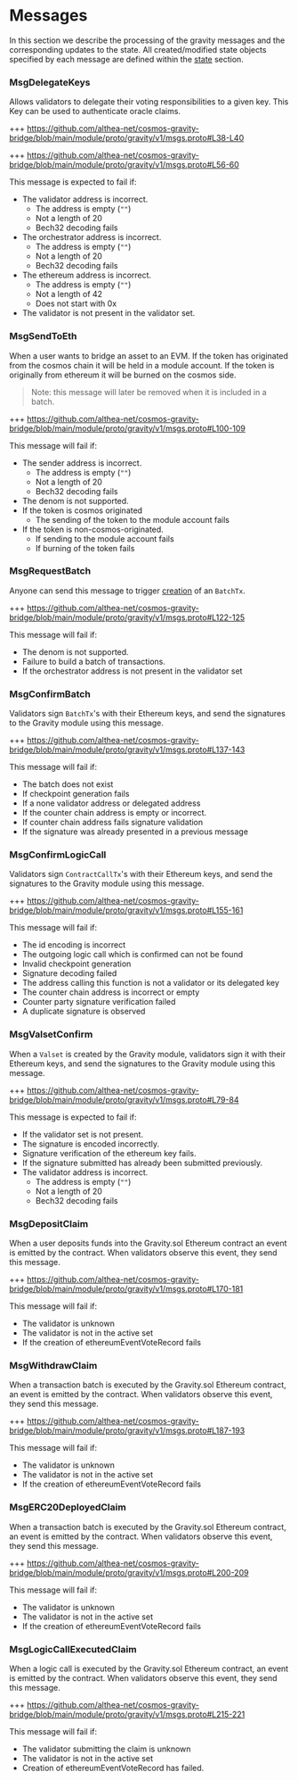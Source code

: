 <!--
order: 4
-->

# Messages

In this section we describe the processing of the gravity messages and the corresponding updates to the state. All created/modified state objects specified by each message are defined within the [state](./02_state_transitions.md) section.

### MsgDelegateKeys

Allows validators to delegate their voting responsibilities to a given key. This Key can be used to authenticate oracle claims.

+++ https://github.com/althea-net/cosmos-gravity-bridge/blob/main/module/proto/gravity/v1/msgs.proto#L38-L40

+++ https://github.com/althea-net/cosmos-gravity-bridge/blob/main/module/proto/gravity/v1/msgs.proto#L56-60

This message is expected to fail if:

- The validator address is incorrect.
  - The address is empty (`""`)
  - Not a length of 20
  - Bech32 decoding fails
- The orchestrator address is incorrect.
  - The address is empty (`""`)
  - Not a length of 20
  - Bech32 decoding fails
- The ethereum address is incorrect.
  - The address is empty (`""`)
  - Not a length of 42
  - Does not start with 0x
- The validator is not present in the validator set.

### MsgSendToEth

When a user wants to bridge an asset to an EVM. If the token has originated from the cosmos chain it will be held in a module account. If the token is originally from ethereum it will be burned on the cosmos side.

> Note: this message will later be removed when it is included in a batch.

+++ https://github.com/althea-net/cosmos-gravity-bridge/blob/main/module/proto/gravity/v1/msgs.proto#L100-109

This message will fail if:

- The sender address is incorrect.
  - The address is empty (`""`)
  - Not a length of 20
  - Bech32 decoding fails
- The denom is not supported.
- If the token is cosmos originated
  - The sending of the token to the module account fails
- If the token is non-cosmos-originated.
  - If sending to the module account fails
  - If burning of the token fails

### MsgRequestBatch

Anyone can send this message to trigger [creation](03_state_transitions.md#batch-creation) of an `BatchTx`.

+++ https://github.com/althea-net/cosmos-gravity-bridge/blob/main/module/proto/gravity/v1/msgs.proto#L122-125

This message will fail if:

- The denom is not supported.
- Failure to build a batch of transactions.
- If the orchestrator address is not present in the validator set

### MsgConfirmBatch

Validators sign `BatchTx`'s with their Ethereum keys, and send the signatures to the Gravity module using this message.

+++ https://github.com/althea-net/cosmos-gravity-bridge/blob/main/module/proto/gravity/v1/msgs.proto#L137-143

This message will fail if:

- The batch does not exist
- If checkpoint generation fails
- If a none validator address or delegated address
- If the counter chain address is empty or incorrect.
- If counter chain address fails signature validation
- If the signature was already presented in a previous message

### MsgConfirmLogicCall

Validators sign `ContractCallTx`'s with their Ethereum keys, and send the signatures to the Gravity module using this message.

+++ https://github.com/althea-net/cosmos-gravity-bridge/blob/main/module/proto/gravity/v1/msgs.proto#L155-161

This message will fail if:

- The id encoding is incorrect
- The outgoing logic call which is confirmed can not be found
- Invalid checkpoint generation
- Signature decoding failed
- The address calling this function is not a validator or its delegated key
- The counter chain address is incorrect or empty
- Counter party signature verification failed
- A duplicate signature is observed

### MsgValsetConfirm

When a `Valset` is created by the Gravity module, validators sign it with their Ethereum keys, and send the signatures to the Gravity module using this message.

+++ https://github.com/althea-net/cosmos-gravity-bridge/blob/main/module/proto/gravity/v1/msgs.proto#L79-84

This message is expected to fail if:

- If the validator set is not present.
- The signature is encoded incorrectly.
- Signature verification of the ethereum key fails.
- If the signature submitted has already been submitted previously.
- The validator address is incorrect.
  - The address is empty (`""`)
  - Not a length of 20
  - Bech32 decoding fails

### MsgDepositClaim

When a user deposits funds into the Gravity.sol Ethereum contract an event is emitted by the contract. When validators observe this event, they send this message.

+++ https://github.com/althea-net/cosmos-gravity-bridge/blob/main/module/proto/gravity/v1/msgs.proto#L170-181

This message will fail if:

- The validator is unknown
- The validator is not in the active set
- If the creation of ethereumEventVoteRecord fails

### MsgWithdrawClaim

When a transaction batch is executed by the Gravity.sol Ethereum contract, an event is emitted by the contract. When validators observe this event, they send this message.

+++ https://github.com/althea-net/cosmos-gravity-bridge/blob/main/module/proto/gravity/v1/msgs.proto#L187-193

This message will fail if:

- The validator is unknown
- The validator is not in the active set
- If the creation of ethereumEventVoteRecord fails

### MsgERC20DeployedClaim

When a transaction batch is executed by the Gravity.sol Ethereum contract, an event is emitted by the contract. When validators observe this event, they send this message.

+++ https://github.com/althea-net/cosmos-gravity-bridge/blob/main/module/proto/gravity/v1/msgs.proto#L200-209

This message will fail if:

- The validator is unknown
- The validator is not in the active set
- If the creation of ethereumEventVoteRecord fails

### MsgLogicCallExecutedClaim

When a logic call is executed by the Gravity.sol Ethereum contract, an event is emitted by the contract. When validators observe this event, they send this message.

+++ https://github.com/althea-net/cosmos-gravity-bridge/blob/main/module/proto/gravity/v1/msgs.proto#L215-221

This message will fail if:

- The validator submitting the claim is unknown
- The validator is not in the active set
- Creation of ethereumEventVoteRecord has failed.

